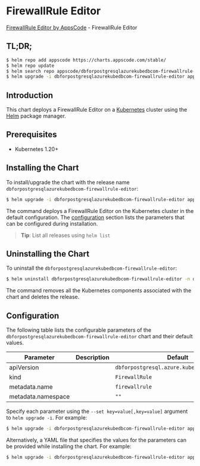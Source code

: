 # FirewallRule Editor

[FirewallRule Editor by AppsCode](https://appscode.com) - FirewallRule Editor

## TL;DR;

```bash
$ helm repo add appscode https://charts.appscode.com/stable/
$ helm repo update
$ helm search repo appscode/dbforpostgresqlazurekubedbcom-firewallrule-editor --version=v0.20.0
$ helm upgrade -i dbforpostgresqlazurekubedbcom-firewallrule-editor appscode/dbforpostgresqlazurekubedbcom-firewallrule-editor -n default --create-namespace --version=v0.20.0
```

## Introduction

This chart deploys a FirewallRule Editor on a [Kubernetes](http://kubernetes.io) cluster using the [Helm](https://helm.sh) package manager.

## Prerequisites

- Kubernetes 1.20+

## Installing the Chart

To install/upgrade the chart with the release name `dbforpostgresqlazurekubedbcom-firewallrule-editor`:

```bash
$ helm upgrade -i dbforpostgresqlazurekubedbcom-firewallrule-editor appscode/dbforpostgresqlazurekubedbcom-firewallrule-editor -n default --create-namespace --version=v0.20.0
```

The command deploys a FirewallRule Editor on the Kubernetes cluster in the default configuration. The [configuration](#configuration) section lists the parameters that can be configured during installation.

> **Tip**: List all releases using `helm list`

## Uninstalling the Chart

To uninstall the `dbforpostgresqlazurekubedbcom-firewallrule-editor`:

```bash
$ helm uninstall dbforpostgresqlazurekubedbcom-firewallrule-editor -n default
```

The command removes all the Kubernetes components associated with the chart and deletes the release.

## Configuration

The following table lists the configurable parameters of the `dbforpostgresqlazurekubedbcom-firewallrule-editor` chart and their default values.

|     Parameter      | Description |                        Default                         |
|--------------------|-------------|--------------------------------------------------------|
| apiVersion         |             | <code>dbforpostgresql.azure.kubedb.com/v1alpha1</code> |
| kind               |             | <code>FirewallRule</code>                              |
| metadata.name      |             | <code>firewallrule</code>                              |
| metadata.namespace |             | <code>""</code>                                        |


Specify each parameter using the `--set key=value[,key=value]` argument to `helm upgrade -i`. For example:

```bash
$ helm upgrade -i dbforpostgresqlazurekubedbcom-firewallrule-editor appscode/dbforpostgresqlazurekubedbcom-firewallrule-editor -n default --create-namespace --version=v0.20.0 --set apiVersion=dbforpostgresql.azure.kubedb.com/v1alpha1
```

Alternatively, a YAML file that specifies the values for the parameters can be provided while
installing the chart. For example:

```bash
$ helm upgrade -i dbforpostgresqlazurekubedbcom-firewallrule-editor appscode/dbforpostgresqlazurekubedbcom-firewallrule-editor -n default --create-namespace --version=v0.20.0 --values values.yaml
```
